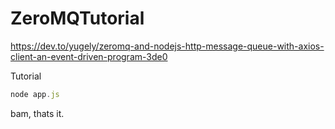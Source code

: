 # ZeroMQTutorial

https://dev.to/yugely/zeromq-and-nodejs-http-message-queue-with-axios-client-an-event-driven-program-3de0

Tutorial

```javascript
node app.js
```
bam, thats it.
